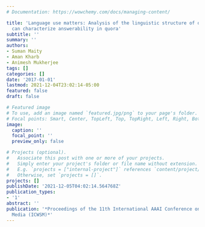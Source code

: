```yaml
---
# Documentation: https://wowchemy.com/docs/managing-content/

title: 'Language use matters: Analysis of the linguistic structure of question texts
  can characterize answerability in quora'
subtitle: ''
summary: ''
authors:
- Suman Maity
- Aman Kharb
- Animesh Mukherjee
tags: []
categories: []
date: '2017-01-01'
lastmod: 2021-12-04T23:02:14-05:00
featured: false
draft: false

# Featured image
# To use, add an image named `featured.jpg/png` to your page's folder.
# Focal points: Smart, Center, TopLeft, Top, TopRight, Left, Right, BottomLeft, Bottom, BottomRight.
image:
  caption: ''
  focal_point: ''
  preview_only: false

# Projects (optional).
#   Associate this post with one or more of your projects.
#   Simply enter your project's folder or file name without extension.
#   E.g. `projects = ["internal-project"]` references `content/project/deep-learning/index.md`.
#   Otherwise, set `projects = []`.
projects: []
publishDate: '2021-12-05T04:02:14.564768Z'
publication_types:
- '1'
abstract: ''
publication: '*Proceedings of the 11th International AAAI Conference on Web and Social
  Media (ICWSM)*'
---
```

